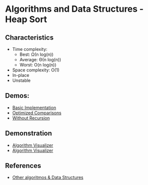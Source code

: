 # Algorithms and Data Structures - Heap Sort


## Characteristics
- Time complexity:
    - Best: Ω(n log(n))
    - Average: Θ(n log(n))
    - Worst: O(n log(n))
- Space complexity: O(1)
- In-place
- Unstable


## Demos:
- [Basic Implementation](./src/basic.py)
- [Optimized Comparisons](./src/optimized_comparisons.py)
- [Without Recursion](./src/without_recursion.py)


## Demonstration
- [Algorithm Visualizer](https://www.cs.usfca.edu/~galles/visualization/HeapSort.html)
- [Algorithm Visualizer](https://algorithm-visualizer.org/brute-force/heapsort)


## References
- [Other algoritmos & Data Structures](https://github.com/NelsonBN/algorithms-data-structures)
